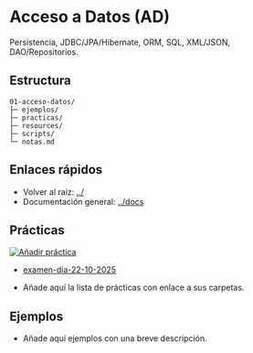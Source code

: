 # Acceso a Datos (AD)

Persistencia, JDBC/JPA/Hibernate, ORM, SQL, XML/JSON, DAO/Repositorios.

## Estructura
```text
01-acceso-datos/
├─ ejemplos/
├─ practicas/
├─ resources/
├─ scripts/
└─ notas.md
```

## Enlaces rápidos
- Volver al raíz: [../](../)
- Documentación general: [../docs](../docs)

## Prácticas

<p><a href="https://github.com/TsCesar/DAM2/issues/new?template=nueva_practica.yml&amp;labels=nueva-practica&amp;title=%5B01%5D%20Nueva%20pr%C3%A1ctica%3A%20pXX-nombre" target="_blank" rel="noopener noreferrer"><img src="https://img.shields.io/badge/%E2%9E%95%20A%C3%B1adir%20pr%C3%A1ctica-1f883d?style=for-the-badge" alt="Añadir práctica"/></a></p>


<!-- LISTA_PRACTICAS_MODULO_INICIO -->

- [examen-dia-22-10-2025](./practicas/examen-dia-22-10-2025/README.md)

<!-- LISTA_PRACTICAS_MODULO_FIN -->

- Añade aquí la lista de prácticas con enlace a sus carpetas.

## Ejemplos
- Añade aquí ejemplos con una breve descripción.
